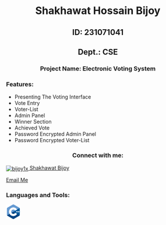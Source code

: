 

<div class="container">
  <h1 align="center">Shakhawat Hossain Bijoy</h1>
  <h2 align="center">ID: 231071041</h2>
  <h2 align="center">Dept.: CSE</h2>
  <h3 align="center">Project Name: Electronic Voting System</h3>

  <h3 align="left">Features:</h3>
  <ul class="feature-list">
    <li>Presenting The Voting Interface</li>
    <li>Vote Entry</li>
    <li>Voter-List</li>
    <li>Admin Panel</li>
    <li>Winner Section</li>
    <li>Achieved Vote</li>
    <li>Password Encrypted Admin Panel</li>
    <li>Password Encrypted Voter-List</li>
  </ul>

  <h3 align="center">Connect with me:</h3>
  <p align="left" class="social-links">
    <a href="https://fb.com/bijoy1x" target="blank">
      <img align="center" src="https://raw.githubusercontent.com/rahuldkjain/github-profile-readme-generator/master/src/images/icons/Social/facebook.svg" alt="bijoy1x" height="30" width="40" />
      Shakhawat Bijoy
    </a>
  </p>
  <p align="left" class="social-links">
    <a href="mailto:shakhawatbijoy1@gmail.com">Email Me</a>
  </p>

  <h3 align="left">Languages and Tools:</h3>
  <p align="left">
    <a href="https://isocpp.org/" target="_blank" rel="noreferrer">
      <img src="https://raw.githubusercontent.com/devicons/devicon/master/icons/cplusplus/cplusplus-original.svg" alt="c++" width="40" height="40"/>
    </a>
  </p>
</div>
